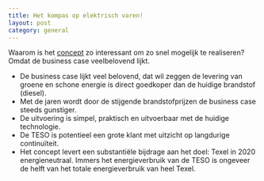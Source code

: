 ```yaml
--- 
title: Het kompas op elektrisch varen!
layout: post
category: general
---
```


Waarom is het [concept](concept.html) zo interessant om zo snel mogelijk te realiseren? Omdat de business case veelbelovend lijkt.

* De business case lijkt veel belovend, dat wil zeggen de levering van groene en schone energie is direct goedkoper dan de huidige brandstof (diesel).
* Met de jaren wordt door de stijgende brandstofprijzen de business case steeds gunstiger.
* De uitvoering is simpel, praktisch en uitvoerbaar met de huidige technologie.
* De TESO is potentieel een grote klant met uitzicht op langdurige continuïteit.
* Het concept levert een substantiële bijdrage aan het doel: Texel in 2020 energieneutraal. Immers het energieverbruik van de TESO is ongeveer de helft van het totale energieverbruik van heel Texel.